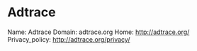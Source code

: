 
# Adtrace

Name: Adtrace
Domain: adtrace.org
Home: http://adtrace.org/
Privacy_policy: http://adtrace.org/privacy/
